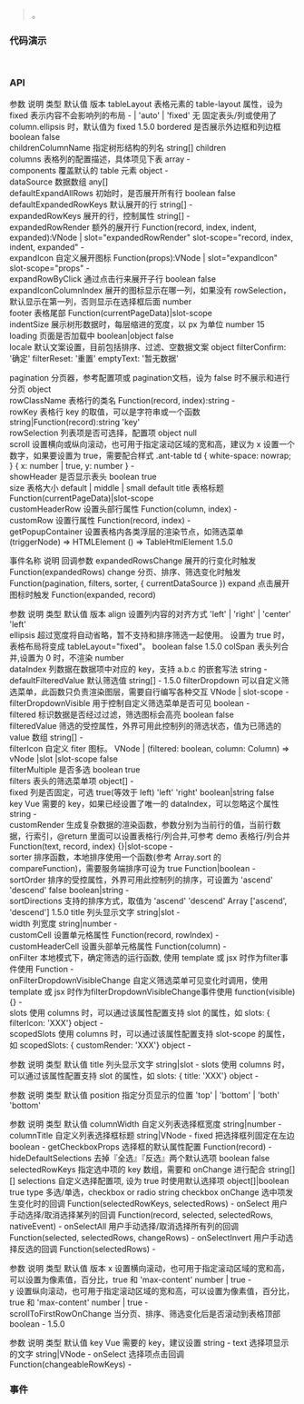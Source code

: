 #   

>  。


###  代码演示

```
 
```

### API
参数	说明	类型	默认值	版本
tableLayout	表格元素的 table-layout 属性，设为 fixed 表示内容不会影响列的布局	- | 'auto' | 'fixed'	无
固定表头/列或使用了 column.ellipsis 时，默认值为 fixed	1.5.0
bordered	是否展示外边框和列边框	boolean	false	
childrenColumnName	指定树形结构的列名	string[]	children	
columns	表格列的配置描述，具体项见下表	array	-	
components	覆盖默认的 table 元素	object	-	
dataSource	数据数组	any[]		
defaultExpandAllRows	初始时，是否展开所有行	boolean	false	
defaultExpandedRowKeys	默认展开的行	string[]	-	
expandedRowKeys	展开的行，控制属性	string[]	-	
expandedRowRender	额外的展开行	Function(record, index, indent, expanded):VNode | slot="expandedRowRender" slot-scope="record, index, indent, expanded"	-	
expandIcon	自定义展开图标	Function(props):VNode | slot="expandIcon" slot-scope="props"	-	
expandRowByClick	通过点击行来展开子行	boolean	false	
expandIconColumnIndex	展开的图标显示在哪一列，如果没有 rowSelection，默认显示在第一列，否则显示在选择框后面	number		
footer	表格尾部	Function(currentPageData)|slot-scope		
indentSize	展示树形数据时，每层缩进的宽度，以 px 为单位	number	15	
loading	页面是否加载中	boolean|object	false	
locale	默认文案设置，目前包括排序、过滤、空数据文案	object	filterConfirm: '确定'
filterReset: '重置'
emptyText: '暂无数据'

pagination	分页器，参考配置项或 pagination文档，设为 false 时不展示和进行分页	object		
rowClassName	表格行的类名	Function(record, index):string	-	
rowKey	表格行 key 的取值，可以是字符串或一个函数	string|Function(record):string	'key'	
rowSelection	列表项是否可选择，配置项	object	null	
scroll	设置横向或纵向滚动，也可用于指定滚动区域的宽和高，建议为 x 设置一个数字，如果要设置为 true，需要配合样式 .ant-table td { white-space: nowrap; }	{ x: number | true, y: number }	-	
showHeader	是否显示表头	boolean	true	
size	表格大小	default | middle | small	default	
title	表格标题	Function(currentPageData)|slot-scope		
customHeaderRow	设置头部行属性	Function(column, index)	-	
customRow	设置行属性	Function(record, index)	-	
getPopupContainer	设置表格内各类浮层的渲染节点，如筛选菜单	(triggerNode) => HTMLElement	() => TableHtmlElement	1.5.0



事件名称	说明	回调参数
expandedRowsChange	展开的行变化时触发	Function(expandedRows)
change	分页、排序、筛选变化时触发	Function(pagination, filters, sorter, { currentDataSource })
expand	点击展开图标时触发	Function(expanded, record)



参数	说明	类型	默认值	版本
align	设置列内容的对齐方式	'left' | 'right' | 'center'	'left'	
ellipsis	超过宽度将自动省略，暂不支持和排序筛选一起使用。
设置为 true 时，表格布局将变成 tableLayout="fixed"。	boolean	false	1.5.0
colSpan	表头列合并,设置为 0 时，不渲染	number		
dataIndex	列数据在数据项中对应的 key，支持 a.b.c 的嵌套写法	string	-	
defaultFilteredValue	默认筛选值	string[]	-	1.5.0
filterDropdown	可以自定义筛选菜单，此函数只负责渲染图层，需要自行编写各种交互	VNode | slot-scope	-	
filterDropdownVisible	用于控制自定义筛选菜单是否可见	boolean	-	
filtered	标识数据是否经过过滤，筛选图标会高亮	boolean	false	
filteredValue	筛选的受控属性，外界可用此控制列的筛选状态，值为已筛选的 value 数组	string[]	-	
filterIcon	自定义 fiter 图标。	VNode | (filtered: boolean, column: Column) => vNode |slot |slot-scope	false	
filterMultiple	是否多选	boolean	true	
filters	表头的筛选菜单项	object[]	-	
fixed	列是否固定，可选 true(等效于 left) 'left' 'right'	boolean|string	false	
key	Vue 需要的 key，如果已经设置了唯一的 dataIndex，可以忽略这个属性	string	-	
customRender	生成复杂数据的渲染函数，参数分别为当前行的值，当前行数据，行索引，@return 里面可以设置表格行/列合并,可参考 demo 表格行/列合并	Function(text, record, index) {}|slot-scope	-	
sorter	排序函数，本地排序使用一个函数(参考 Array.sort 的 compareFunction)，需要服务端排序可设为 true	Function|boolean	-	
sortOrder	排序的受控属性，外界可用此控制列的排序，可设置为 'ascend' 'descend' false	boolean|string	-	
sortDirections	支持的排序方式，取值为 'ascend' 'descend'	Array	['ascend', 'descend']	1.5.0
title	列头显示文字	string|slot	-	
width	列宽度	string|number	-	
customCell	设置单元格属性	Function(record, rowIndex)	-	
customHeaderCell	设置头部单元格属性	Function(column)	-	
onFilter	本地模式下，确定筛选的运行函数, 使用 template 或 jsx 时作为filter事件使用	Function	-	
onFilterDropdownVisibleChange	自定义筛选菜单可见变化时调用，使用 template 或 jsx 时作为filterDropdownVisibleChange事件使用	function(visible) {}	-	
slots	使用 columns 时，可以通过该属性配置支持 slot 的属性，如 slots: { filterIcon: 'XXX'}	object	-	
scopedSlots	使用 columns 时，可以通过该属性配置支持 slot-scope 的属性，如 scopedSlots: { customRender: 'XXX'}	object	-	



参数	说明	类型	默认值
title	列头显示文字	string|slot	-
slots	使用 columns 时，可以通过该属性配置支持 slot 的属性，如 slots: { title: 'XXX'}	object	-


参数	说明	类型	默认值
position	指定分页显示的位置	'top' | 'bottom' | 'both'	'bottom'


参数	说明	类型	默认值
columnWidth	自定义列表选择框宽度	string|number	-
columnTitle	自定义列表选择框标题	string|VNode	-
fixed	把选择框列固定在左边	boolean	-
getCheckboxProps	选择框的默认属性配置	Function(record)	-
hideDefaultSelections	去掉『全选』『反选』两个默认选项	boolean	false
selectedRowKeys	指定选中项的 key 数组，需要和 onChange 进行配合	string[]	[]
selections	自定义选择配置项, 设为 true 时使用默认选择项	object[]|boolean	true
type	多选/单选，checkbox or radio	string	checkbox
onChange	选中项发生变化时的回调	Function(selectedRowKeys, selectedRows)	-
onSelect	用户手动选择/取消选择某列的回调	Function(record, selected, selectedRows, nativeEvent)	-
onSelectAll	用户手动选择/取消选择所有列的回调	Function(selected, selectedRows, changeRows)	-
onSelectInvert	用户手动选择反选的回调	Function(selectedRows)	-



参数	说明	类型	默认值	版本
x	设置横向滚动，也可用于指定滚动区域的宽和高，可以设置为像素值，百分比，true 和 'max-content'	number | true	-	
y	设置纵向滚动，也可用于指定滚动区域的宽和高，可以设置为像素值，百分比，true 和 'max-content'	number | true	-	
scrollToFirstRowOnChange	当分页、排序、筛选变化后是否滚动到表格顶部	boolean	-	1.5.0


参数	说明	类型	默认值
key	Vue 需要的 key，建议设置	string	-
text	选择项显示的文字	string|VNode	-
onSelect	选择项点击回调	Function(changeableRowKeys)	-



 


### 事件

 

